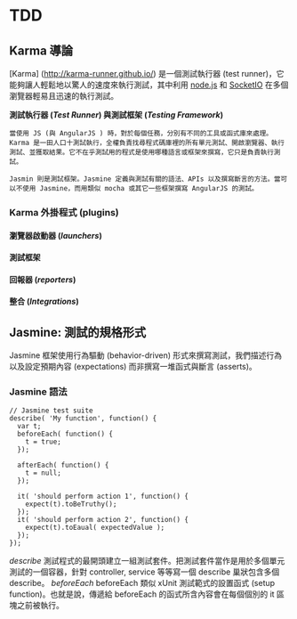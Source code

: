 # TDD

## Karma 導論
[Karma] (http://karma-runner.github.io/) 是一個測試執行器 (test runner)，它能夠讓人輕鬆地以驚人的速度來執行測試，其中利用 [node.js](http://www.nodejs.org/) 和 [SocketIO](http://www.socket.io/) 在多個瀏覽器輕易且迅速的執行測試。

**測試執行器 (*Test Runner*) 與測試框架 (*Testing Framework*)**
```
當使用 JS (與 AngularJS ) 時，對於每個任務，分別有不同的工具或函式庫來處理。Karma 是一田人口十測試執行，全權負責找尋程式碼庫裡的所有單元測試、開啟瀏覽器、執行測試、並獲取結果。它不在乎測試用的程式是使用哪種語言或框架來撰寫，它只是負責執行測試。

Jasmin 則是測試框架。Jasmine 定義與測試有關的語法、APIs 以及撰寫斷言的方法。當可以不使用 Jasmine，而用類似 mocha 或其它一些框架撰寫 AngularJS 的測試。
```

### Karma 外掛程式 (plugins) ###
#### 瀏覽器啟動器 (*launchers*) ####
#### 測試框架 ####
#### 回報器 (*reporters*) ####
#### 整合 (*Integrations*) ####

## Jasmine: 測試的規格形式 ##
Jasmine 框架使用行為驅動 (behavior-driven) 形式來撰寫測試，我們描述行為以及設定預期內容 (expectations) 而非撰寫一堆函式與斷言 (asserts)。

### Jasmine 語法 ###
```
// Jasmine test suite
describe( 'My function', function() {
  var t;
  beforeEach( function() {
    t = true;
  });
  
  afterEach( function() {
    t = null;
  });
  
  it( 'should perform action 1', function() {
    expect(t).toBeTruthy();
  });
  it( 'should perform action 2', function() {
    expect(t).toEaual( expectedValue );
  });
});
```
_describe_
  測試程式的最開頭建立一組測試套件。把測試套件當作是用於多個單元測試的一個容器，針對 controller, service 等等寫一個 describe 巢狀包含多個 describe。
_beforeEach_
  beforeEach 類似 xUnit 測試範式的設置函式 (setup function)。也就是說，傳遞給 beforeEach 的函式所含內容會在每個個別的 it 區塊之前被執行。
